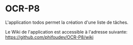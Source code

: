 ﻿# OCR-P8

L'application todos permet la création d'une liste de tâches.

Le Wiki de l'application est accessible à l'adresse suivante:
https://github.com/phifoudev/OCR-P8/wiki
